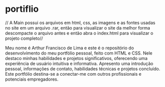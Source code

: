 # portiflio
// A Main possui os arquivos em html, css, as imagens e as fontes usadas no site em um arquivo .rar, então para visualizar o site da melhor forma descompacte o arquivo antes e então abra o index.html para visualizar o projeto completo//

Meu nome é Arthur Francisco de Lima e este é o repositório do desenvolvimento do meu portfólio pessoal, feito com HTML e CSS. Nele destaco minhas habilidades e projetos significativos, oferecendo uma experiência de usuário intuitiva e informativa. Apresento uma introdução pessoal, informações de contato, habilidades técnicas e projetos concluído. Este portfólio destina-se a conectar-me com outros profissionais e potenciais empregadores.
